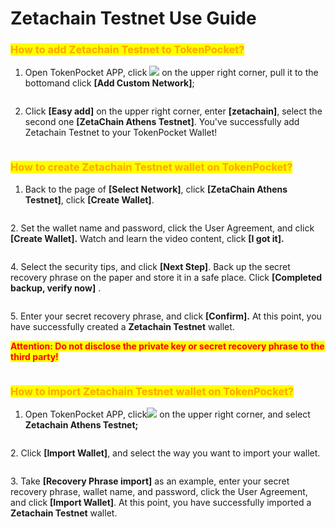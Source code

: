 # Zetachain Testnet Use Guide

### <mark style="color:orange;">**How to add Zetachain Testnet to TokenPocket?**</mark>

1. Open TokenPocket APP, click ![](<../../.gitbook/assets/image (57).png>) on the upper right corner, pull it to the bottomand click **\[Add Custom Network]**;

<figure><img src="../../.gitbook/assets/1 en.png" alt=""><figcaption></figcaption></figure>

2. Click **\[Easy add]** on the upper right corner, enter **\[zetachain]**, select the second one **\[ZetaChain Athens Testnet]**. You've successfully add Zetachain Testnet to your TokenPocket Wallet!

<figure><img src="../../.gitbook/assets/2 en.png" alt=""><figcaption></figcaption></figure>

### <mark style="color:orange;">**How to create Zetachain Testnet wallet on TokenPocket?**</mark>

1. Back to the page of **\[Select Network]**, click **\[ZetaChain Athens Testnet]**, click **\[Create Wallet]**.

<figure><img src="../../.gitbook/assets/cn 5.png" alt=""><figcaption></figcaption></figure>

2\. Set the wallet name and password, click the User Agreement, and click **\[Create Wallet].** Watch and learn the video content, click **\[I got it].**

<figure><img src="../../.gitbook/assets/cn 6.png" alt=""><figcaption></figcaption></figure>

4\.  Select the security tips, and click **\[Next Step]**. Back up the secret recovery phrase on the paper and store it in a safe place. Click **\[Completed backup, verify now]** .

<figure><img src="../../.gitbook/assets/image.png" alt=""><figcaption></figcaption></figure>

5\. Enter your secret recovery phrase, and click **\[Confirm].** At this point, you have successfully created a **Zetachain Testnet** wallet.

<mark style="color:red;">**Attention: Do not disclose the private key or secret recovery phrase to the third party!**</mark>

<figure><img src="../../.gitbook/assets/3 en.png" alt=""><figcaption></figcaption></figure>

### <mark style="color:orange;">**How to import Zetachain Testnet wallet on TokenPocket?**</mark>

1. Open TokenPocket APP, click![](<../../.gitbook/assets/image (8).png>) on the upper right corner, and select **Zetachain Athens Testnet;**

<figure><img src="../../.gitbook/assets/1 en 1.png" alt=""><figcaption></figcaption></figure>

2\. Click **\[Import Wallet]**, and select the way you want to import your wallet.

<figure><img src="../../.gitbook/assets/image (1).png" alt=""><figcaption></figcaption></figure>

3\. Take **\[Recovery Phrase import]** as an example, enter your secret recovery phrase, wallet name, and password, click the User Agreement, and click **\[Import Wallet]**. At this point, you have successfully imported a **Zetachain Testnet** wallet.​​&#x20;

<figure><img src="../../.gitbook/assets/4 en.png" alt=""><figcaption></figcaption></figure>
